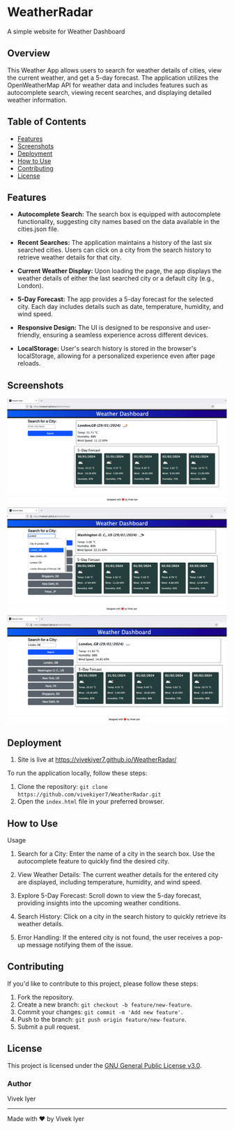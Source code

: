 
# WeatherRadar

A simple website for Weather Dashboard

## Overview

This Weather App allows users to search for weather details of cities, view the current weather, and get a 5-day forecast. The application utilizes the OpenWeatherMap API for weather data and includes features such as autocomplete search, viewing recent searches, and displaying detailed weather information.

## Table of Contents

- [Features](#features)
- [Screenshots](#screenshots)
- [Deployment](#deployment)
- [How to Use](#how-to-use)
- [Contributing](#contributing)
- [License](#license)

## Features

- **Autocomplete Search:**
        The search box is equipped with autocomplete functionality, suggesting city names based on the data available in the cities.json file.

- **Recent Searches:**
        The application maintains a history of the last six searched cities.
        Users can click on a city from the search history to retrieve weather details for that city.

- **Current Weather Display:**
        Upon loading the page, the app displays the weather details of either the last searched city or a default city (e.g., London).

- **5-Day Forecast:**
        The app provides a 5-day forecast for the selected city.
        Each day includes details such as date, temperature, humidity, and wind speed.

- **Responsive Design:**
        The UI is designed to be responsive and user-friendly, ensuring a seamless experience across different devices.

- **LocalStorage:**
        User's search history is stored in the browser's localStorage, allowing for a personalized experience even after page reloads.

## Screenshots

![Screenshot1](/assets/images/finished_in_new_browser.png)
![Screenshot1](/assets/images/finished_display_autosearch.png)
![Screenshot2](/assets/images/finished_display_final.png)

## Deployment

1. Site is live at https://vivekiyer7.github.io/WeatherRadar/

To run the application locally, follow these steps:

1. Clone the repository: `git clone https://github.com/vivekiyer7/WeatherRadar.git`
2. Open the `index.html` file in your preferred browser.

## How to Use

Usage

1. Search for a City:
        Enter the name of a city in the search box.
        Use the autocomplete feature to quickly find the desired city.

2. View Weather Details:
        The current weather details for the entered city are displayed, including temperature, humidity, and wind speed.

3. Explore 5-Day Forecast:
        Scroll down to view the 5-day forecast, providing insights into the upcoming weather conditions.

4. Search History:
        Click on a city in the search history to quickly retrieve its weather details.

5. Error Handling:
        If the entered city is not found, the user receives a pop-up message notifying them of the issue.

## Contributing

If you'd like to contribute to this project, please follow these steps:

1. Fork the repository.
2. Create a new branch: `git checkout -b feature/new-feature`.
3. Commit your changes: `git commit -m 'Add new feature'`.
4. Push to the branch: `git push origin feature/new-feature`.
5. Submit a pull request.

## License

This project is licensed under the [GNU General Public License v3.0](LICENSE).

### Author

Vivek Iyer

---

Made with ❤️️ by Vivek Iyer
